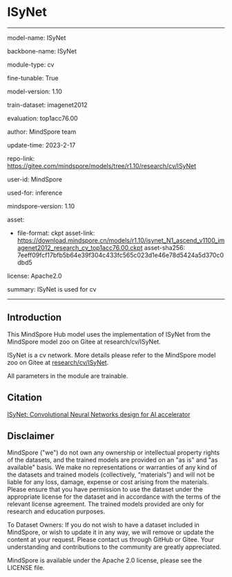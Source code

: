 # ISyNet

---

model-name: ISyNet

backbone-name: ISyNet

module-type: cv

fine-tunable: True

model-version: 1.10

train-dataset: imagenet2012

evaluation: top1acc76.00

author: MindSpore team

update-time: 2023-2-17

repo-link: <https://gitee.com/mindspore/models/tree/r1.10/research/cv/ISyNet>

user-id: MindSpore

used-for: inference

mindspore-version: 1.10

asset:

-
    file-format: ckpt
    asset-link: <https://download.mindspore.cn/models/r1.10/isynet_N1_ascend_v1100_imagenet2012_research_cv_top1acc76.00.ckpt>
    asset-sha256: 7eeff09fcf17bfb5b64e39f304c433fc565c023d1e46e78d5424a5d370c0dbd5

license: Apache2.0

summary: ISyNet is used for cv

---

## Introduction

This MindSpore Hub model uses the implementation of ISyNet from the MindSpore model zoo on Gitee at research/cv/ISyNet.

ISyNet is a cv network. More details please refer to the MindSpore model zoo on Gitee at [research/cv/ISyNet](https://gitee.com/mindspore/models/blob/r1.10/research/cv/ISyNet/README.md).

All parameters in the module are trainable.

## Citation

[ISyNet: Convolutional Neural Networks design for AI accelerator](https://arxiv.org/pdf/2109.01932.pdf)

## Disclaimer

MindSpore ("we") do not own any ownership or intellectual property rights of the datasets, and the trained models are provided on an "as is" and "as available" basis. We make no representations or warranties of any kind of the datasets and trained models (collectively, “materials”) and will not be liable for any loss, damage, expense or cost arising from the materials. Please ensure that you have permission to use the dataset under the appropriate license for the dataset and in accordance with the terms of the relevant license agreement. The trained models provided are only for research and education purposes.

To Dataset Owners: If you do not wish to have a dataset included in MindSpore, or wish to update it in any way, we will remove or update the content at your request. Please contact us through GitHub or Gitee. Your understanding and contributions to the community are greatly appreciated.

MindSpore is available under the Apache 2.0 license, please see the LICENSE file.
